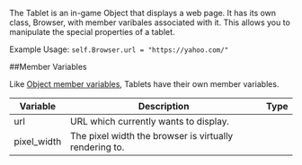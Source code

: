 The Tablet is an in-game Object that displays a web page. It has its own class, Browser, with member varibales associated with it. This allows you to manipulate the special properties of a tablet.

Example Usage: `self.Browser.url = "https://yahoo.com/"`

##Member Variables

Like [Object member variables](object.md#member-variables), Tablets have their own member variables.

Variable | Description | Type
-- | -- | :--
<a class="anchor" id="url"></a>url | URL which currently wants to display. | [<span class="tag str"></span>](types.md)
<a class="anchor" id="pixel_width"></a>pixel_width | The pixel width the browser is virtually rendering to. | [<span class="tag int"></span>](types.md)
